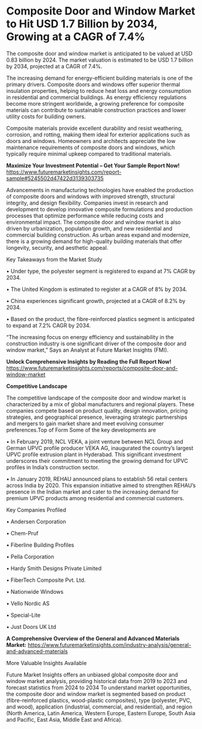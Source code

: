 # Composite Door and Window Market to Hit USD 1.7 Billion by 2034, Growing at a CAGR of 7.4%

The composite door and window market is anticipated to be valued at USD 0.83 billion by 2024. The market valuation is estimated to be USD 1.7 billion by 2034, projected at a CAGR of 7.4%.

The increasing demand for energy-efficient building materials is one of the primary drivers. Composite doors and windows offer superior thermal insulation properties, helping to reduce heat loss and energy consumption in residential and commercial buildings.
As energy efficiency regulations become more stringent worldwide, a growing preference for composite materials can contribute to sustainable construction practices and lower utility costs for building owners.

Composite materials provide excellent durability and resist weathering, corrosion, and rotting, making them ideal for exterior applications such as doors and windows. Homeowners and architects appreciate the low maintenance requirements of composite doors and windows, which typically require minimal upkeep compared to traditional materials.

**Maximize Your Investment Potential – Get Your Sample Report Now!** https://www.futuremarketinsights.com/report-sample#5245502d47422d3139303735

Advancements in manufacturing technologies have enabled the production of composite doors and windows with improved strength, structural integrity, and design flexibility. Companies invest in research and development to develop innovative composite formulations and production processes that optimize performance while reducing costs and environmental impact.
The composite door and window market is also driven by urbanization, population growth, and new residential and commercial building construction. As urban areas expand and modernize, there is a growing demand for high-quality building materials that offer longevity, security, and aesthetic appeal.

Key Takeaways from the Market Study

•	Under type, the polyester segment is registered to expand at 7% CAGR by 2034.

•	The United Kingdom is estimated to register at a CAGR of 8% by 2034.

•	China experiences significant growth, projected at a CAGR of 8.2% by 2034.

•	Based on the product, the fibre-reinforced plastics segment is anticipated to expand at 7.2% CAGR by 2034.

“The increasing focus on energy efficiency and sustainability in the construction industry is one significant driver of the composite door and window market,” Says an Analyst at Future Market Insights (FMI).

**Unlock Comprehensive Insights by Reading the Full Report Now!** https://www.futuremarketinsights.com/reports/composite-door-and-window-market

**Competitive Landscape**

The competitive landscape of the composite door and window market is characterized by a mix of global manufacturers and regional players. These companies compete based on product quality, design innovation, pricing strategies, and geographical presence, leveraging strategic partnerships and mergers to gain market share and meet evolving consumer preferences.Top of Form
Some of the key developments are

•	In February 2019, NCL VEKA, a joint venture between NCL Group and German UPVC profile producer VEKA AG, inaugurated the country’s largest UPVC profile extrusion plant in Hyderabad. This significant investment underscores their commitment to meeting the growing demand for UPVC profiles in India’s construction sector.

•	In January 2019, REHAU announced plans to establish 56 retail centers across India by 2020. This expansion initiative aimed to strengthen REHAU’s presence in the Indian market and cater to the increasing demand for premium UPVC products among residential and commercial customers.

Key Companies Profiled

•	Andersen Corporation

•	Chem-Pruf

•	Fiberline Building Profiles

•	Pella Corporation

•	Hardy Smith Designs Private Limited

•	FiberTech Composite Pvt. Ltd.

•	Nationwide Windows

•	Vello Nordic AS

•	Special-Lite

•	Just Doors UK Ltd

**A Comprehensive Overview of the General and Advanced Materials Market:** https://www.futuremarketinsights.com/industry-analysis/general-and-advanced-materials

More Valuable Insights Available

Future Market Insights offers an unbiased global composite door and window market analysis, providing historical data from 2019 to 2023 and forecast statistics from 2024 to 2034
To understand market opportunities, the composite door and window market is segmented based on product (fibre-reinforced plastics, wood-plastic composites), type (polyester, PVC, and wood), application (industrial, commercial, and residential), and region (North America, Latin America, Western Europe, Eastern Europe, South Asia and Pacific, East Asia, Middle East and Africa).
	
